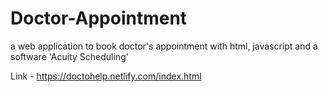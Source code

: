 # Doctor-Appointment
a web application to book doctor's appointment with html, javascript and a software 'Acuity Scheduling'

Link - https://doctohelp.netlify.com/index.html
